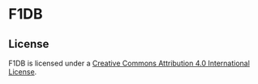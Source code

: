 # F1DB

## License

F1DB is licensed under a [Creative Commons Attribution 4.0 International License](http://creativecommons.org/licenses/by/4.0/).
